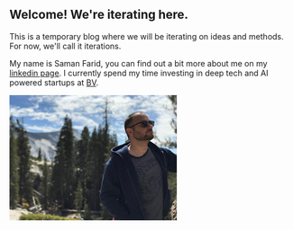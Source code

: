 
## Welcome! We're iterating here.
This is a temporary blog where we will be iterating on ideas and methods. For now, we'll call it iterations.

My name is Saman Farid, you can find out a bit more about me on my [linkedin page](https://www.linkedin.com/in/samanfarid/). I currently spend my time investing in deep tech and AI powered startups at [BV](www.bv.ai).

![myface](images/saman.jpg)
